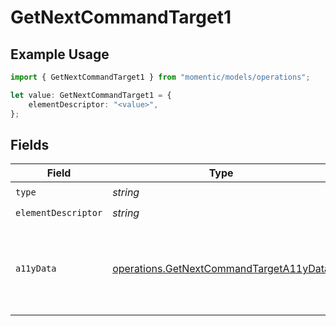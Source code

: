 # GetNextCommandTarget1

## Example Usage

```typescript
import { GetNextCommandTarget1 } from "momentic/models/operations";

let value: GetNextCommandTarget1 = {
    elementDescriptor: "<value>",
};
```

## Fields

| Field                                                                                              | Type                                                                                               | Required                                                                                           | Description                                                                                        |
| -------------------------------------------------------------------------------------------------- | -------------------------------------------------------------------------------------------------- | -------------------------------------------------------------------------------------------------- | -------------------------------------------------------------------------------------------------- |
| `type`                                                                                             | *string*                                                                                           | :heavy_check_mark:                                                                                 | N/A                                                                                                |
| `elementDescriptor`                                                                                | *string*                                                                                           | :heavy_check_mark:                                                                                 | N/A                                                                                                |
| `a11yData`                                                                                         | [operations.GetNextCommandTargetA11yData](../../models/operations/getnextcommandtargeta11ydata.md) | :heavy_minus_sign:                                                                                 | DEPRECATED: new a11y cache is stored in DB and resolved into the 'cache' field                     |